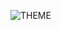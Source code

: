 ![THEME](https://www.canva.com/design/DAGeuqSdSiU/pwUb9HA_G8jMomUlblAN2Q/edit?utm_content=DAGeuqSdSiU&utm_campaign=designshare&utm_medium=link2&utm_source=sharebutton)
